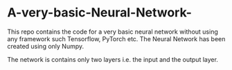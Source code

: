 # A-very-basic-Neural-Network-
This repo contains the code for a very basic neural network without using any framework such Tensorflow, PyTorch etc. The Neural Network has been created using only Numpy. 

The network is contains only two layers i.e. the input and the output layer.
